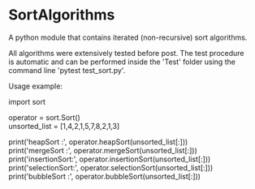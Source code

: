 # SortAlgorithms
A python module that contains iterated (non-recursive) sort algorithms.<br />

All algorithms were extensively tested before post. The test procedure <br />
is automatic and can be performed inside the 'Test' folder using the <br />
command line 'pytest test_sort.py'.

Usage example:

import sort

operator = sort.Sort()<br />
unsorted_list = [1,4,2,1,5,7,8,2,1,3]

print('heapSort     :', operator.heapSort(unsorted_list[:]))<br />
print('mergeSort    :', operator.mergeSort(unsorted_list[:]))<br />
print('insertionSort:', operator.insertionSort(unsorted_list[:]))<br />
print('selectionSort:', operator.selectionSort(unsorted_list[:]))<br />
print('bubbleSort   :', operator.bubbleSort(unsorted_list[:]))
